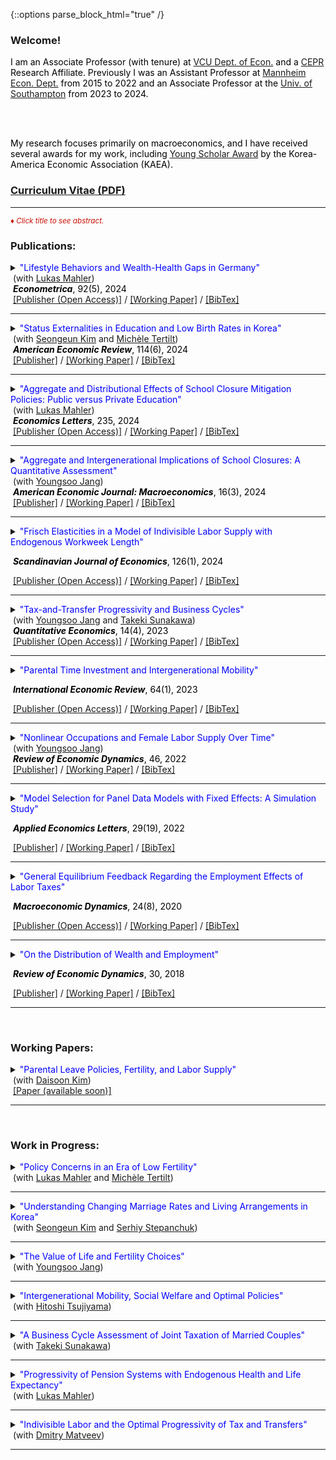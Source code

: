 {::options parse_block_html="true" /}

### Welcome!

<font color="black">I am an Associate Professor (with tenure) at <a href="https://business.vcu.edu/academics/economics/" target="_blank">VCU Dept. of Econ.</a> and a <a href="https://cepr.org/about/people/minchul-yum" target="_blank">CEPR</a> Research Affiliate. Previously I was an Assistant Professor at <a href="https://www.vwl.uni-mannheim.de/en/" target="_blank">Mannheim Econ. Dept.</a> from 2015 to 2022 and an Associate Professor at the <a href="https://www.southampton.ac.uk/research/groups/macroeconomics" target="_blank">Univ. of Southampton</a> from 2023 to 2024. 

<br>
<br>

My research focuses primarily on macroeconomics, and I have received several awards for my work, including <a href="https://m.mk.co.kr/news/world/10598229" target="_blank">Young Scholar Award</a> by the Korea-America Economic Association (KAEA).</font>
<br>
### [<ins>Curriculum Vitae</ins> (PDF)](CV.pdf)

 ----
 
<font color="scarlet"><i><small>&diams; Click title to see abstract.</small></i></font>  


 
### Publications:

 <details>
  <summary markdown="span"><font color="blue">"Lifestyle Behaviors and Wealth-Health Gaps in Germany"</font><br>
  &nbsp;(with <a href="https://lukasmahler.github.io/" target="_blank">Lukas Mahler</a>)<br>
  &nbsp;<font color="black"><b><i>Econometrica</i></b>, 92(5), 2024</font></summary>
  
  | **Abstract**          |
  |:---------------------------|
  | <font color="black">We document significant gaps in wealth across health status over the life cycle in Germany---a country with a universal healthcare system and negligible out-of-pocket medical expenses. To investigate the underlying sources of these wealth-health gaps, we build a heterogeneous-agent life-cycle model in which health and wealth evolve endogenously. In the model, agents exert efforts to lead a healthy lifestyle, which helps maintain good health status in the future. Effort choices, or lifestyle behaviors, are subject to adjustment costs to capture their habitual nature in the data. We find that our estimated model generates the great majority of the empirical wealth gaps by health and quantify the role of earnings and savings channels through which health affects these gaps. We show that variations in individual health efforts account for around a quarter of the model-generated wealth gaps by health, illustrating their role as an amplification mechanism behind the gaps. </font> |
  | DOI: <a href="https://doi.org/10.3982/ECTA20603" target="_blank"><u>https://doi.org/10.3982/ECTA20603</u></a> |
  
 </details>
 &nbsp;<a href="https://www.econometricsociety.org/publications/econometrica/2024/09/01/Lifestyle-Behaviors-and-Wealth-Health-Gaps-in-Germany" target="_blank"><u>[Publisher (Open Access)]</u></a> / <a href="https://minchulyum.github.io/papers/MahlerYum-Aug2024.pdf" target="_blank"><u>[Working Paper]</u></a> / <a href="https://minchulyum.github.io/papers/MahlerYumECTA2024.txt" target="_blank"><u>[BibTex]</u></a>
 
----

<details>
  <summary markdown="span"><font color="blue">"Status Externalities in Education and Low Birth Rates in Korea"</font><br>
  &nbsp;(with <a href="https://sites.google.com/site/sekimphd/" target="_blank">Seongeun Kim</a> and <a href="http://tertilt.vwl.uni-mannheim.de/" target="_blank">Michèle Tertilt</a>)<br>
  &nbsp;<font color="black"><b><i>American Economic Review</i></b>, 114(6), 2024</font></summary>
  
  | **Abstract**          |
  |:---------------------------|
  | <font color="black">East Asians, especially South Koreans, appear to be preoccupied with their offspring's education---most children spend time in expensive private institutes and in cram schools in the evenings and on weekends. At the same time, South Korea currently has the lowest total fertility rate in the world. Motivated by novel empirical evidence on spillovers in private education spending, we propose a theory with status externalities  and endogenous fertility that connects these two facts. Using a quantitative heterogeneous-agent model calibrated to Korea, we find that fertility would be 28% higher in the absence of the status externality and that childlessness in the poorest quintile would fall from five to less than one percent. We then explore the effects of various government policies. A pro-natal transfer or an education tax can increase fertility and reduce education spending, with heterogeneous effects across the income distribution.  The policy mix that maximizes the current generation's welfare consists of an education tax of 22% and moderate pro-natal transfers. This would raise average fertility by about 11% and decrease education spending by 39%.  Although this policy increases the welfare of the current generation, it may not do the same for future generations as it lowers their human capital. </font> |
  | DOI: <a href="https://doi.org/10.1257/aer.20220583" target="_blank"><u>https://doi.org/10.1257/aer.20220583</u></a> |
  
 </details>
 &nbsp;<a href="https://www.aeaweb.org/articles?id=10.1257/aer.20220583" target="_blank"><u>[Publisher]</u></a> / <a href="https://minchulyum.github.io/papers/KTY-Oct2023.pdf" target="_blank"><u>[Working Paper]</u></a> / <a href="https://minchulyum.github.io/papers/KimTertiltYum2024AER.txt" target="_blank"><u>[BibTex]</u></a>
  
 ----

 <details>
  <summary markdown="span"><font color="blue">"Aggregate and Distributional Effects of School Closure Mitigation Policies: Public versus Private Education"</font><br>
  &nbsp;(with <a href="https://lukasmahler.github.io/" target="_blank">Lukas Mahler</a>)<br>
  &nbsp;<font color="black"><b><i>Economics Letters</i></b>, 235, 2024</font></summary>
  
  | **Abstract**          |
  |:---------------------------|
  | <font color="black">Recent studies highlight the adverse effects of school closures in terms of average lifetime income loss, cross-sectional inequality, and intergenerational mobility. We use a simple model of human capital formation to compare two policy instruments that can address these negative consequences: direct public provision, such as through an extension of school time, and the provision of private education subsidies. We demonstrate that the effects of these policies on inequality and mobility depend crucially on the degree of substitutability between private and public inputs in the production of human capital. </font> |
  | DOI: <a href="https://doi.org/10.1016/j.econlet.2024.111517" target="_blank"><u>https://doi.org/10.1016/j.econlet.2024.111517</u></a> |
 
 </details>
 &nbsp;<a href="https://www.sciencedirect.com/science/article/pii/S0165176524000016" target="_blank"><u>[Publisher (Open Access)]</u></a> / <a href="https://minchulyum.github.io/papers/MahlerYum_EL2023.pdf" target="_blank"><u>[Working Paper]</u></a> / <a href="https://minchulyum.github.io/papers/MahlerYum2024EL.txt" target="_blank"><u>[BibTex]</u></a>

 ----
 <details>
  <summary markdown="span"><font color="blue">"Aggregate and Intergenerational Implications of School Closures: A Quantitative Assessment"</font><br>
  &nbsp;(with <a href="https://sites.google.com/site/youngsoojangecon/" target="_blank">Youngsoo Jang</a>)<br>
  &nbsp;<font color="black"><b><i>American Economic Journal: Macroeconomics</i></b>, 16(3), 2024</font></summary>
  
  | **Abstract**          |
  |:---------------------------|
  | <font color="black">This paper quantitatively investigates the medium- and long-term macroeconomic and distributional consequences of school closures through intergenerational channels. The model economy is a dynastic overlapping generations general equilibrium model in which schools, in the form of public education investments, complement parental investments in producing children's human capital. We find that unexpected school closure shocks have long-lasting adverse effects on macroeconomic aggregates and reduce intergenerational mobility, especially among older children. Higher substitutability between public and private investments induces smaller damages in the aggregate economy and the affected children's lifetime income, while exacerbating negative impacts on intergenerational mobility and inequality.</font> |
  | DOI: <a href="https://doi.org/10.1257/mac.20200442" target="_blank"><u>https://doi.org/10.1257/mac.20200442</u></a> |
  
 </details>
 &nbsp;<a href="https://doi.org/10.1257/mac.20200442" target="_blank"><u>[Publisher]</u></a> / <a href="https://minchulyum.github.io/papers/JY_SchoolClosure_AEJrev_Final.pdf" target="_blank"><u>[Working Paper]</u></a> / <a href="https://minchulyum.github.io/papers/JangYum2024AEJMac.txt" target="_blank"><u>[BibTex]</u></a>
 
----
 <details>
  <summary markdown="span"><font color="blue">"Frisch Elasticities in a Model of Indivisible Labor Supply with Endogenous Workweek Length"</font>
  
  &nbsp;<font color="black"><b><i>Scandinavian Journal of Economics</i></b>, 126(1), 2024</font></summary>
    
  | **Abstract**          |
  |:---------------------------|
  | <font color="black">This paper provides an extension of the classical indivisible labor supply model where a large macro Frisch elasticity is reconciled with a small micro counterpart. Households take as given state-dependent hours per worker, shaped by a nonlinear mapping from hours worked to labor services and employment frictions, and make intertemporal labor supply decisions. In the standard indivisible labor supply model, aggregate fluctuations are independent of the individual preference parameter that governs the intensive margin elasticity. In my model, however, they are connected through the extensive margin whose elasticity is empirically reasonable and is shaped by the individual preference parameter.</font> |    
  | DOI: <a href="https://doi.org/10.1111/sjoe.12544" target="_blank"><u>https://doi.org/10.1111/sjoe.12544</u></a> |
  
 </details>
 &nbsp;<a href="https://doi.org/10.1111/sjoe.12544" target="_blank"><u>[Publisher (Open Access)]</u></a> / <a href="https://minchulyum.github.io/papers/IndivisibleLaborStateDepHours_Final_SJE.pdf"><u>[Working Paper]</u></a> / <a href="https://minchulyum.github.io/papers/YumSJOE2024.txt" target="_blank"><u>[BibTex]</u></a>
 
 ---- 
<details>
  <summary markdown="span"><font color="blue">"Tax-and-Transfer Progressivity and Business Cycles"</font><br>
  &nbsp;(with <a href="https://sites.google.com/site/youngsoojangecon/" target="_blank">Youngsoo Jang</a> and <a href="https://tkksnk.github.io/" target="_blank">Takeki Sunakawa</a>)<br>
  &nbsp;<font color="black"><b><i>Quantitative Economics</i></b>, 14(4), 2023</font></summary>
    
  | **Abstract**          |
  |:---------------------------|
  | <font color="black">This paper studies how tax-and-transfer progressivity influences aggregate fluctuations when interacting with household heterogeneity. Using a simple static model of the extensive margin labor supply, we analytically characterize how a degree of progressivity influences differential labor supply responses to aggregate conditions across heterogeneous households. We then build a quantitative dynamic general equilibrium model with both idiosyncratic and aggregate productivity shocks and show that it delivers moderately procyclical average labor productivity and a large cyclical volatility of aggregate hours relative to output. Our quantitative exercises suggest that progressivity at the bottom of the income distribution shaped by the phasing out of transfers is key for these findings. Finally, we provide suggestive empirical evidence on the heterogeneity of employment responses across the wage distribution.</font> |
  | DOI: <a href="https://doi.org/10.3982/QE1568" target="_blank"><u>https://doi.org/10.3982/QE1568</u></a> |
    
 </details>
 &nbsp;<a href="https://doi.org/10.3982/QE1568" target="_blank"><u>[Publisher (Open Access)]</u></a> / <a href="https://minchulyum.github.io/papers/HAT_Final.pdf" target="_blank"><u>[Working Paper]</u></a> / <a href="https://minchulyum.github.io/papers/JangSunakawaYumQE2023.txt" target="_blank"><u>[BibTex]</u></a>
   
 ----  
<details>
  <summary markdown="span"><font color="blue">"Parental Time Investment and Intergenerational Mobility"</font>
  
  &nbsp;<font color="black"><b><i>International Economic Review</i></b>, 64(1), 2023</font></summary>
    
  | **Abstract**          |
  |:---------------------------|
  | <font color="black">This paper constructs an overlapping generations general equilibrium model to explore the extent to which heterogeneity in time investment shapes intergenerational mobility of lifetime income. The calibrated model successfully accounts for untargeted distributional aspects of income mobility, which are captured in the income quintile transition matrix. Counterfactual exercises show that removing heterogeneity in parental time investment reduces intergenerational persistence by around 7-8% for early childhood but only marginally in later childhood. Since parental time and monetary investments are poor substitutes for human capital development in early childhood, parental time investment during this period serves as a mechanism that amplifies the transmission of the parents' economic status to their children. Policy experiments find that an asset-tested subsidy for parental monetary investments in early childhood can raise intergenerational mobility in a cost-effective way, though it reduces mobility substantially if given to parents with older school-aged children.</font> |    
  | DOI: <a href="https://doi.org/10.1111/iere.12602" target="_blank"><u>https://doi.org/10.1111/iere.12602</u></a> |
  
 </details>
 &nbsp;<a href="https://doi.org/10.1111/iere.12602" target="_blank"><u>[Publisher (Open Access)]</u></a> / <a href="https://minchulyum.github.io/papers/ParentalTimeIntergenMobility_IER_Final.pdf" target="_blank"><u>[Working Paper]</u></a> / <a href="https://minchulyum.github.io/papers/YumIER2023.txt" target="_blank"><u>[BibTex]</u></a>
 
 ---- 
<details>
  <summary markdown="span"><font color="blue">"Nonlinear Occupations and Female Labor Supply Over Time"</font><br>
  &nbsp;(with <a href="https://sites.google.com/site/youngsoojangecon/" target="_blank">Youngsoo Jang</a>)<br>
  &nbsp;<font color="black"><b><i>Review of Economic Dynamics</i></b>, 46, 2022</font></summary>
    
  | **Abstract**          |
  |:---------------------------|
  | <font color="black">Long hours worked associated with higher hourly wages are common to many occupations, known as nonlinear occupations. Over the last four decades, both the share of workers in nonlinear occupations and their relative wage premium have been increasing. Females in particular have been facing rising experience premiums, especially in these types of occupations. We quantitatively explore how these changes have affected the female labor supply over time using a quantitative, dynamic general equilibrium model of occupational choice and labor supply at both the extensive and intensive margins. Our decomposition analysis finds that rising experience premiums are important in explaining the intensive margin of female labor supply, which has continued to increase even in the most recent period. Meanwhile, technical changes biased toward nonlinear occupations help to explain recent stagnating female employment rates. Finally, a counterfactual experiment suggests that, if the barrier aspects of nonlinearities had instead gradually vanished, female employment over this same time period would have been considerably higher at the expense of significantly lower labor supplies at the intensive margin.</font> |  
  | DOI: <a href="https://doi.org/10.1016/j.red.2021.07.004" target="_blank"><u>https://doi.org/10.1016/j.red.2021.07.004</u></a> |  
  
 </details>
 &nbsp;<a href="https://doi.org/10.1016/j.red.2021.07.004" target="_blank"><u>[Publisher]</u></a> / <a href="https://www.vwl.uni-mannheim.de/media/Lehrstuehle/vwl/Yum/Paper/JY_NLOccFemaleLS_Final.pdf" target="_blank"><u>[Working Paper]</u></a> / <a href="https://minchulyum.github.io/papers/JangYumRED2022.txt" target="_blank"><u>[BibTex]</u></a>
  
 ----
 <details>
  <summary markdown="span"><font color="blue">"Model Selection for Panel Data Models with Fixed Effects: A Simulation Study"</font>
    
  &nbsp;<font color="black"><b><i>Applied Economics Letters</i></b>, 29(19), 2022</font></summary>
  
  | **Abstract**          |
  |:---------------------------|
  | <font color="black">This study considers model selection criteria, such as the Akaike's Information Criterion (AIC), the corrected Akaike's Information Criterion (AICc), and the Bayesian Information Criterion (BIC), for panel data models with fixed effects. Applying these information criteria to fixed effects panel models is not a trivial matter due to the incidental parameter problem that might adversely affect their practical performance, especially when it comes to short panel data. Monte Carlo experiments suggest that the information criteria are quite successful in selecting the true model. In particular, the AICc and the AIC operate successfully unless a time dimension is extremely small.</font> |
  | DOI: <a href="https://dx.doi.org/10.1080/13504851.2021.1962505" target="_blank"><u>https://dx.doi.org/10.1080/13504851.2021.1962505</u></a> |  
  
 </details>
 &nbsp;<a href="https://www.tandfonline.com/doi/abs/10.1080/13504851.2021.1962505" target="_blank"><u>[Publisher]</u></a> / <a href="https://www.vwl.uni-mannheim.de/media/Lehrstuehle/vwl/Yum/Paper/ModelSelectionFE_v3_Short_Revised.pdf" target="_blank"><u>[Working Paper]</u></a> / <a href="https://minchulyum.github.io/papers/YumAEL2022.txt" target="_blank"><u>[BibTex]</u></a>
 
 ----
 <details>
  <summary markdown="span"><font color="blue">"General Equilibrium Feedback Regarding the Employment Effects of Labor Taxes"</font>
    
  &nbsp;<font color="black"><b><i>Macroeconomic Dynamics</i></b>, 24(8), 2020</font></summary>
  
  | **Abstract**          |
  |:---------------------------|
  | <font color="black">A higher labor tax rate increases the equilibrium real interest rate and reduces the equilibrium wage in a heterogeneous-agent model with endogenous savings and indivisible labor supply decisions. I show that these general equilibrium (GE) adjustments, in particular of the real interest rate, reinforce the negative employment impact of higher labor taxes. However, the representative-agent version of the model, which generates similar aggregate employment responses to labor tax changes, implies that GE feedback is neutral. The cross-country panel data reveal that the negative association between labor tax rates and the extensive margin labor supply is significantly and robustly weaker in small open economies where the interest rate is less tightly linked to domestic circumstances. This empirical evidence supports the transmission mechanism of labor tax changes for employment in the heterogeneous-agent model.</font> |
  | DOI: <a href="https://doi.org/10.1017/S1365100519000087" target="_blank"><u>https://doi.org/10.1017/S1365100519000087</u></a> |  
  
  </details>
  &nbsp;<a href="https://www.cambridge.org/core/journals/macroeconomic-dynamics/article/general-equilibrium-feedback-regarding-the-employment-effects-of-labor-taxes/272B245BF35356A10062609E215D545D" target="_blank"><u>[Publisher (Open Access)]</u></a> / <a href="https://minchulyum.github.io/papers/EmpTaxGE_revised_final_combined.pdf" target="_blank"><u>[Working Paper]</u></a> / <a href="https://minchulyum.github.io/papers/YumMD2020.txt" target="_blank"><u>[BibTex]</u></a>
  
  ----
  <details>
  <summary markdown="span"><font color="blue">"On the Distribution of Wealth and Employment"</font>
    
  &nbsp;<font color="black"><b><i>Review of Economic Dynamics</i></b>, 30, 2018</font></summary>
  
  | **Abstract**          |
  |:---------------------------|
  | <font color="black">In the United States, the employment rate is nearly flat across wealth quintiles with the exception of the first quintile. Correlations between wealth and employment are close to zero or moderately positive. However, incomplete markets models with a standard utility function counterfactually generate a strongly negative relationship between wealth and employment. Using a fairly standard incomplete markets model calibrated to match the distribution of wealth, I find that government transfers and capital income taxation increase the (non-targeted) correlations between wealth and employment substantially, bringing the model closer to the data. As the model's fit with the distribution of wealth and employment improves, I find that the precautionary motive of labor supply is mitigated, thereby raising aggregate labor supply elasticities substantially.</font> |
  | DOI: <a href="https://doi.org/10.1016/j.red.2018.04.001" target="_blank"><u>https://doi.org/10.1016/j.red.2018.04.001</u></a> | 
  
  </details>
  &nbsp;<a href="https://www.sciencedirect.com/science/article/abs/pii/S1094202518301613" target="_blank"><u>[Publisher]</u></a> / <a href="https://minchulyum.github.io/papers/WealthEmp_final.pdf" target="_blank"><u>[Working Paper]</u></a> / <a href="https://minchulyum.github.io/papers/YumRED2018.txt" target="_blank"><u>[BibTex]</u></a>
  
  ----
<br>


### Working Papers:

<details>
  <summary markdown="span"><font color="blue">"Parental Leave Policies, Fertility, and Labor Supply"</font><br>
  &nbsp;(with <a href="https://sites.google.com/site/fatherofseoyoon/" target="_blank">Daisoon Kim</a>)</summary>
  
  | **Abstract**          |
  |:---------------------------|
  | <font color="black">South Korea has been struggling with both low fertility rates and low female hours worked for several decades. Generous parental leave policies have recently been proposed as a government instrument to raise both. How successful would these policies be in achieving these objectives in a society with high demands for expensive private education and strong social norms about the role of women within households? We address these questions using a quantitative heterogeneous-household life-cycle model in which couples jointly make decisions about fertility, childcare, labor supply, and savings, including parental leave take-up. The model is calibrated to recent Korean cohorts to replicate various patterns of key variables. We find that the more generous parental leave benefits recently implemented can effectively narrow gender gaps in labor markets while moderately raising fertility. We also use the model to highlight the role of underlying factors in understanding the policy effects. </font> |
  
 </details>
 &nbsp;<a href="https://" target="_blank"><u>[Paper (available soon)]</u></a>
  
 ----
 
 <br>

 
### Work in Progress:
<details>
  <summary markdown="span"><font color="blue">"Policy Concerns in an Era of Low Fertility"</font><br>
  &nbsp;(with <a href="https://lukasmahler.github.io/" target="_blank">Lukas Mahler</a> and <a href="http://tertilt.vwl.uni-mannheim.de/" target="_blank">Michèle Tertilt</a>)</summary>
  
 </details>
 
 ----
 <details>
  <summary markdown="span"><font color="blue">"Understanding Changing Marriage Rates and Living Arrangements in Korea"</font><br>
  &nbsp;(with <a href="https://sites.google.com/site/sekimphd/" target="_blank">Seongeun Kim</a> and <a href="https://sites.google.com/site/sstepanchuk/" target="_blank">Serhiy Stepanchuk</a>)</summary>
  
 </details>
 
 ----
 <details>
  <summary markdown="span"><font color="blue">"The Value of Life and Fertility Choices"</font><br>
  &nbsp;(with <a href="https://sites.google.com/site/youngsoojangecon/" target="_blank">Youngsoo Jang</a>)</summary>
  
 </details>
 
 ----
<details>
  <summary markdown="span"><font color="blue">"Intergenerational Mobility, Social Welfare and Optimal Policies"</font><br>
  &nbsp;(with <a href="https://sites.google.com/site/hitoshitsujiyama/" target="_blank">Hitoshi Tsujiyama</a>)</summary>
  
 </details>
 
 ----
 <details>
  <summary markdown="span"><font color="blue">"A Business Cycle Assessment of Joint Taxation of Married Couples"</font><br>
  &nbsp;(with <a href="https://tkksnk.github.io/" target="_blank">Takeki Sunakawa</a>)</summary>
  
 </details>
 
 ----
 
 <details>
  <summary markdown="span"><font color="blue">"Progressivity of Pension Systems with Endogenous Health and Life Expectancy"</font><br>
  &nbsp;(with <a href="https://lukasmahler.github.io/" target="_blank">Lukas Mahler</a>)</summary>
  
 </details>
 
 ----
 
  
 <details>
  <summary markdown="span"><font color="blue">"Indivisible Labor and the Optimal Progressivity of Tax and Transfers"</font><br>
  &nbsp;(with <a href="https://www.sites.google.com/site/dimitrymatveev/" target="_blank">Dmitry Matveev</a>)</summary>
  
 </details>
 
 ----
 <br>
 
